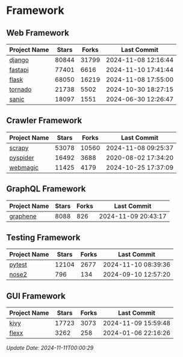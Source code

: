 # Framework

## Web Framework
| Project Name | Stars | Forks | Last Commit |
| ------------ | ----- | ----- | ----------- |
| [django](https://github.com/django/django) | 80844 | 31799 | 2024-11-08 12:16:44 |
| [fastapi](https://github.com/fastapi/fastapi) | 77401 | 6616 | 2024-11-10 17:41:44 |
| [flask](https://github.com/pallets/flask) | 68050 | 16219 | 2024-11-08 17:55:00 |
| [tornado](https://github.com/tornadoweb/tornado) | 21738 | 5502 | 2024-10-30 18:27:15 |
| [sanic](https://github.com/sanic-org/sanic) | 18097 | 1551 | 2024-06-30 12:26:47 |

## Crawler Framework
| Project Name | Stars | Forks | Last Commit |
| ------------ | ----- | ----- | ----------- |
| [scrapy](https://github.com/scrapy/scrapy) | 53078 | 10560 | 2024-11-08 09:25:37 |
| [pyspider](https://github.com/binux/pyspider) | 16492 | 3688 | 2020-08-02 17:34:20 |
| [webmagic](https://github.com/code4craft/webmagic) | 11425 | 4179 | 2024-10-25 17:37:09 |

## GraphQL Framework
| Project Name | Stars | Forks | Last Commit |
| ------------ | ----- | ----- | ----------- |
| [graphene](https://github.com/graphql-python/graphene) | 8088 | 826 | 2024-11-09 20:43:17 |

## Testing Framework
| Project Name | Stars | Forks | Last Commit |
| ------------ | ----- | ----- | ----------- |
| [pytest](https://github.com/pytest-dev/pytest) | 12104 | 2677 | 2024-11-10 08:39:36 |
| [nose2](https://github.com/nose-devs/nose2) | 796 | 134 | 2024-09-10 12:57:20 |

## GUI Framework
| Project Name | Stars | Forks | Last Commit |
| ------------ | ----- | ----- | ----------- |
| [kivy](https://github.com/kivy/kivy) | 17723 | 3073 | 2024-11-09 15:59:48 |
| [flexx](https://github.com/flexxui/flexx) | 3262 | 258 | 2024-01-06 22:16:26 |

*Update Date: 2024-11-11T00:00:29*